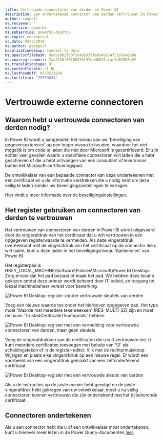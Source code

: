 ```yaml
---
title: Vertrouwde connectoren van derden in Power BI
description: Een ondertekende connector van derden vertrouwen in Power BI
author: cpopell
ms.reviewer: ''
ms.service: powerbi
ms.subservice: powerbi-desktop
ms.topic: conceptual
ms.date: 04/3/2019
ms.author: gepopell
LocalizationGroup: Connect to data
ms.openlocfilehash: 05db20b2f83f10409339fad949874fc1076a6b98
ms.sourcegitcommit: 7aa0136f93f88516f97ddd8031ccac5d07863b92
ms.translationtype: HT
ms.contentlocale: nl-NL
ms.lasthandoff: 05/05/2020
ms.locfileid: "75759831"
---
```

# <a name="trusted-third-party-connectors"></a>Vertrouwde externe connectoren

## <a name="why-do-you-need-trusted-third-party-connectors"></a>Waarom hebt u vertrouwde connectoren van derden nodig?

In Power BI wordt u aangeraden het niveau van uw 'beveiliging van gegevensextensies' op een hoger niveau te houden, waardoor het niet mogelijk is om code te laden die niet door Microsoft is gecertificeerd. Er zijn echter veel gevallen waarin u specifieke connectoren wilt laden die u hebt geschreven of die u hebt ontvangen van een consultant of leverancier buiten het Microsoft-certificeringspad.

De ontwikkelaar van een bepaalde connector kan deze ondertekenen met een certificaat en u de informatie verstrekken die u nodig hebt om deze veilig te laden zonder uw beveiligingsinstellingen te verlagen.

[Hier](https://docs.microsoft.com/power-bi/desktop-connector-extensibility) vindt u meer informatie over de beveiligingsinstellingen.

## <a name="using-the-registry-to-trust-third-party-connectors"></a>Het register gebruiken om connectoren van derden te vertrouwen

Het vertrouwen van connectoren van derden in Power BI wordt uitgevoerd door de vingerafdruk van het certificaat dat u wilt vertrouwen in een opgegeven registerwaarde te vermelden. Als deze vingerafdruk overeenkomt met de vingerafdruk van het certificaat op de connector die u wilt laden, kunt u deze laden in het beveiligingsniveau 'Aanbevolen' van Power BI. 

Het registerpad is HKEY_LOCAL_MACHINE\Software\Policies\Microsoft\Power BI Desktop. Zorg ervoor dat het pad bestaat of maak het pad. We hebben deze locatie gekozen omdat deze primair wordt beheerd door IT-beleid, en toegang tot lokaal machinebeheer vereist voor bewerking. 

![Power BI Desktop-register zonder vertrouwde sleutels van derden](media/desktop-trusted-third-party-connectors/desktoptrustedthird1.png)

Voeg een nieuwe waarde toe onder het hierboven opgegeven pad. Het type moet 'Waarde met meerdere tekenreeksen' (REG_MULTI_SZ) zijn en moet de naam 'TrustedCertificateThumbprints' hebben 

![Power BI Desktop-register met een vermelding voor vertrouwde connectoren van derden, maar geen sleutels](media/desktop-trusted-third-party-connectors/desktoptrustedthird2.png)

Voeg de vingerafdrukken van de certificaten die u wilt vertrouwen toe. U kunt meerdere certificaten toevoegen met behulp van '\0' als scheidingsteken of in de register-editor. Klik met de rechtermuisknop Wijzigen en plaats elke vingerafdruk op een nieuwe regel. Er wordt een voorbeeld van een vingerafdruk gemaakt van een zelfondertekend certificaat. 

 ![Power BI Desktop-register met een vertrouwde sleutel van derden](media/desktop-trusted-third-party-connectors/desktoptrustedthird3.png)

Als u de instructies op de juiste manier hebt gevolgd en de juiste vingerafdruk hebt gekregen van uw ontwikkelaar, moet u nu veilig connectoren kunnen vertrouwen die zijn ondertekend met het bijbehorende certificaat.

## <a name="how-to-sign-connectors"></a>Connectoren ondertekenen

Als u een connector hebt die u of een ontwikkelaar moet ondertekenen, kunt u hierover meer lezen in de Power Query-documenten [hier](https://docs.microsoft.com/power-query/handlingconnectorsigning).
